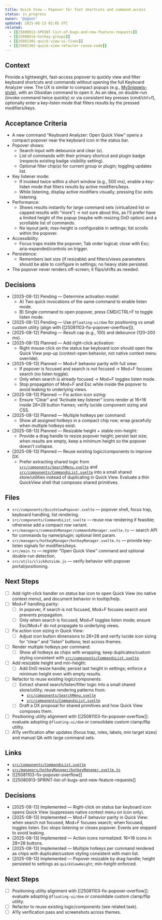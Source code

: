 ```yaml
---
title: Quick View — Popover for fast shortcuts and command access
status: in_progress
owner: '@agent'
updated: 2025-08-13 02:05 UTC
related:
  - [[25080913-SPRINT-list-of-bugs-and-new-feature-requests]]
  - [[25080914-hotkey-groups]]
  - [[25081301-quick-view-ui-fixes]]
  - [[25081302-quick-view-refactor-reuse-code]]
---
```


## Context

Provide a lightweight, fast-access popover to quickly view and filter keyboard shortcuts and commands without opening the full Keyboard Analyzer view. The UX is similar to compact popups (e.g., [MySnippets-style](mysnippets-popup)), with an Obsidian command to open it. As an idea, on double-run (invoke command twice quickly) or via consistent key presses (cmd/ctrl+f), optionally enter a key-listen mode that filters results by the pressed modifiers/keys.

## Acceptance Criteria

- A new command “Keyboard Analyzer: Open Quick View” opens a compact popover near the keyboard icon in the status bar.
- Popover shows:
  - Search input with debounce and clear (x).
  - List of commands with their primary shortcut and plugin badge (respects existing badge visibility setting).
  - Optional filter chip(s) for current group or plugin; toggling updates list.
- Key listener mode:
  - If invoked twice within a short window (e.g., 500 ms), enable a key-listen mode that filters results by active modifiers/keys.
  - While listening, display active modifiers visually; pressing Esc exits listening.
- Performance:
  - Shows results instantly for large command sets (virtualized list or capped results with “more”) -> not sure about this, as I'll prefer have a limited height of the popup (maybe with resizing DnD option) and a scrollable list of commands.
  - No layout jank; max-height is configurable in settings; list scrolls within the popover.
- Accessibility:
  - Focus traps inside the popover; Tab order logical; close with Esc; aria-expanded/controls on trigger.
- Persistence:
  - Remembers last size (if resizable) and filters/views parameters should be able to configure in settings; no heavy state persisted.
- The popover never renders off-screen; it flips/shifts as needed.

## Decisions

- [2025-08-12] Pending — Determine activation model:
  - A) Two quick invocations of the same command to enable listen mode.
  - B) Single command to open popover, press CMD/CTRL+F to toggle listen mode.
- [2025-08-12] Pending — Use `@floating-ui/dom` for positioning vs small custom utility (align with [[25081103-fix-popover-overflow]]).
- [2025-08-12] Pending — Result cap (e.g., 100) and debounce (120–200 ms).
- [2025-08-13] Planned — Add right-click activation:
  - Right mouse click on the status bar keyboard icon should open the Quick View pop-up (context-open behavior, not native context menu override).
- [2025-08-13] Planned — Mod+F behavior parity with full view:
  - If popover is focused and search is not focused → Mod+F focuses search (no listen toggle).
  - Only when search is already focused → Mod+F toggles listen mode.
  - Stop propagation of Mod+F and Esc while inside the popover to avoid leaking to underlying views.
- [2025-08-13] Planned — Fix action icon sizing:
  - Ensure “Clear” and “Activate key listener” icons render at 16×16 inside 28×28 button frames; verify lucide component sizing and CSS.
- [2025-08-13] Planned — Multiple hotkeys per command:
  - Show all assigned hotkeys in a compact chip row; wrap gracefully when multiple hotkeys exist.
- [2025-08-13] Planned — Resizable height + stable min-height:
  - Provide a drag handle to resize popover height; persist last size; when results are empty, keep a minimum height so the popover doesn’t collapse.
- [2025-08-13] Planned — Reuse existing logic/components to improve DX:
  - Prefer extracting shared logic from [`src/components/SearchMenu.svelte`](src/components/SearchMenu.svelte) and [`src/components/CommandsList.svelte`](src/components/CommandsList.svelte) into a small shared store/utilities instead of duplicating in Quick View. Evaluate a thin QuickView shell that composes shared primitives.

## Files

- `src/components/QuickViewPopover.svelte` — popover shell, focus trap, keyboard handling, list rendering.
- `src/components/CommandsList.svelte` — reuse row rendering if feasible; otherwise add a compact row variant.
- `src/managers/commandsManager/commandsManager.svelte.ts` — search API for commands by name/plugin; optional limit param.
- `src/managers/hotkeyManager/hotkeyManager.svelte.ts` — provide key-listen signals for modifiers/keys.
- `src/main.ts` — register “Open Quick View” command and optional double-run detection.
- `src/utils/clickOutside.js` — verify behavior with popover portal/positioning.

## Next Steps

- [ ] Add right-click handler on status bar icon to open Quick View (no native context menu), and document behavior in tooltip/help.
- [ ] Mod+F handling parity:
  - [ ] In popover, if search is not focused, Mod+F focuses search and prevents propagation.
  - [ ] Only when search is focused, Mod+F toggles listen mode; ensure Esc/Mod+F do not propagate to underlying views.
- [ ] Fix action icon sizing in Quick View:
  - [ ] Adjust icon button dimensions to 28×28 and verify lucide icon sizing for “clear” and “listen” buttons; test across themes.
- [ ] Render multiple hotkeys per command:
  - [ ] Show all hotkeys as chips with wrapping; keep duplicates/custom styling consistent with [`src/components/CommandsList.svelte`](src/components/CommandsList.svelte).
- [ ] Add resizable height and min-height:
  - [ ] Add DnD resize handle; persist last height in settings; enforce a minimum height even with empty results.
- [ ] Refactor to reuse existing logic/components:
  - [ ] Extract shared search/listen/filter logic into a small shared store/utility; reuse rendering patterns from:
    - [`src/components/SearchMenu.svelte`](src/components/SearchMenu.svelte)
    - [`src/components/CommandsList.svelte`](src/components/CommandsList.svelte)
  - [ ] Draft a DX proposal for shared primitives and how Quick View composes them.
- [ ] Positioning utility alignment with [[25081103-fix-popover-overflow]]: evaluate adopting `@floating-ui/dom` or consolidate custom clamp/flip utility.
- [ ] A11y verification after updates (focus trap, roles, labels, min target sizes) and manual QA with large command sets.

## Links

- [`src/components/CommandsList.svelte`](src/components/CommandsList.svelte)
- [`src/managers/hotkeyManager/hotkeyManager.svelte.ts`](src/managers/hotkeyManager/hotkeyManager.svelte.ts)
- [[25081103-fix-popover-overflow]]
- [[25080913-SPRINT-list-of-bugs-and-new-feature-requests]]

## Decisions

- [2025-08-13] Implemented — Right-click on status bar keyboard icon opens Quick View (suppresses native context menu on icon only).
- [2025-08-13] Implemented — Mod+F behavior parity in Quick View: when search not focused, Mod+F focuses search; when focused, toggles listen. Esc stops listening or closes popover. Events are stopped to avoid leaking.
- [2025-08-13] Implemented — Action icons normalized: 16×16 icons in 28×28 buttons.
- [2025-08-13] Implemented — Multiple hotkeys per command rendered as chips with duplicate/custom styling consistent with main list.
- [2025-08-13] Implemented — Popover resizable by drag handle; height persisted to settings as `quickViewHeight`; min-height enforced.

## Next Steps

- [ ] Positioning utility alignment with [[25081103-fix-popover-overflow]]: evaluate adopting `@floating-ui/dom` or consolidate custom clamp/flip utility.
- [ ] Refactor to reuse existing logic/components (see related task).
- [ ] A11y verification pass and screenshots across themes.
